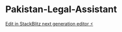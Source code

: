 # Pakistan-Legal-Assistant

[Edit in StackBlitz next generation editor ⚡️](https://stackblitz.com/~/github.com/NP5555/Pakistan-Legal-Assistant)
